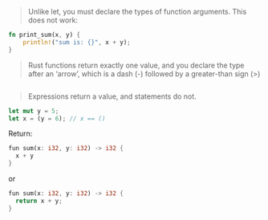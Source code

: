> Unlike let, you must declare the types of function arguments. This does not work:

```rust
fn print_sum(x, y) {
    println!("sum is: {}", x + y);
}
```

> Rust functions return exactly one value, and you declare the type after an ‘arrow’, which is a dash (-) followed by a greater-than sign (>)

```rust

```

> Expressions return a value, and statements do not.

```rust
let mut y = 5;
let x = (y = 6); // x == ()
```

Return:

```rust
fun sum(x: i32, y: i32) -> i32 {
  x + y
}
```

or

```rust
fun sum(x: i32, y: i32) -> i32 {
  return x + y;
}
```
